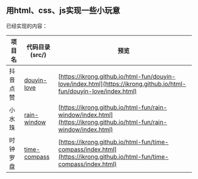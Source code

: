 ## 用html、css、js实现一些小玩意

已经实现的内容：

[//]: # (实现的内容表格)

| 项目名 | 代码目录(src/) | 预览 |
| --- | ---- | -- |
| 抖音点赞 | [douyin-love](https://github.com/ikrong/html-fun/tree/master/src/douyin-love) | [https://ikrong.github.io/html-fun/douyin-love/index.html](https://ikrong.github.io/html-fun/douyin-love/index.html) |
| 小水珠 | [rain-window](https://github.com/ikrong/html-fun/tree/master/src/rain-window) | [https://ikrong.github.io/html-fun/rain-window/index.html](https://ikrong.github.io/html-fun/rain-window/index.html) |
| 时钟罗盘 | [time-compass](https://github.com/ikrong/html-fun/tree/master/src/time-compass) | [https://ikrong.github.io/html-fun/time-compass/index.html](https://ikrong.github.io/html-fun/time-compass/index.html) |
[//]: # (实现的内容表格)


